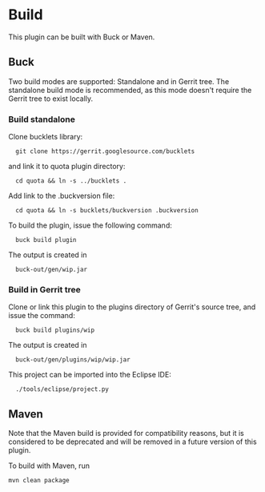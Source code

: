 Build
=====

This plugin can be built with Buck or Maven.

Buck
----

Two build modes are supported: Standalone and in Gerrit tree.
The standalone build mode is recommended, as this mode doesn't require
the Gerrit tree to exist locally.


### Build standalone

Clone bucklets library:

```
  git clone https://gerrit.googlesource.com/bucklets

```
and link it to quota plugin directory:

```
  cd quota && ln -s ../bucklets .
```

Add link to the .buckversion file:

```
  cd quota && ln -s bucklets/buckversion .buckversion
```

To build the plugin, issue the following command:


```
  buck build plugin
```

The output is created in

```
  buck-out/gen/wip.jar
```

### Build in Gerrit tree

Clone or link this plugin to the plugins directory of Gerrit's source
tree, and issue the command:

```
  buck build plugins/wip
```

The output is created in

```
  buck-out/gen/plugins/wip/wip.jar
```

This project can be imported into the Eclipse IDE:

```
  ./tools/eclipse/project.py
```

Maven
-----

Note that the Maven build is provided for compatibility reasons, but
it is considered to be deprecated and will be removed in a future
version of this plugin.

To build with Maven, run

```
mvn clean package
```
